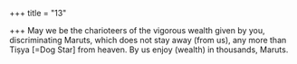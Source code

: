 +++
title = "13"

+++
May we be the charioteers of the vigorous wealth given by you,  discriminating Maruts,
which does not stay away (from us), any more than Tiṣya [=Dog Star]  from heaven. By us enjoy (wealth) in thousands, Maruts.